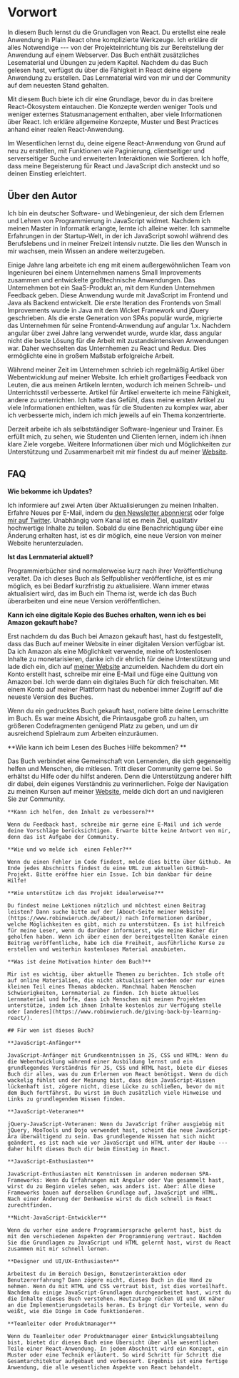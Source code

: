 # Vorwort

In diesem Buch lernst du die Grundlagen von React. Du erstellst eine reale Anwendung in Plain React ohne komplizierte Werkzeuge. Ich erkläre dir alles Notwendige --- von der Projekteinrichtung bis zur Bereitstellung der Anwendung auf einem Webserver. Das Buch enthält zusätzliches Lesematerial und Übungen zu jedem Kapitel. Nachdem du das Buch gelesen hast, verfügst du über die Fähigkeit in React deine eigene Anwendung zu erstellen. Das Lernmaterial wird von mir und der Community auf dem neuesten Stand gehalten.

Mit diesem Buch biete ich dir eine Grundlage, bevor du in das breitere React-Ökosystem eintauchen. Die Konzepte werden weniger Tools und weniger externes Statusmanagement enthalten, aber viele Informationen über React. Ich erkläre allgemeine Konzepte, Muster und Best Practices anhand einer realen React-Anwendung.

Im Wesentlichen lernst du, deine eigene React-Anwendung von Grund auf neu zu erstellen, mit Funktionen wie Paginierung, clientseitiger und serverseitiger Suche und erweiterten Interaktionen wie Sortieren. Ich hoffe, dass meine Begeisterung für React und JavaScript dich ansteckt und so deinen Einstieg erleichtert.

## Über den Autor

Ich bin ein deutscher Software- und Webingenieur, der sich dem Erlernen und Lehren von Programmierung in JavaScript widmet. Nachdem ich meinen Master in Informatik erlangte, lernte ich alleine weiter. Ich sammelte Erfahrungen in der Startup-Welt, in der ich JavaScript sowohl während des Berufslebens und in meiner Freizeit intensiv nutzte. Die lies den Wunsch in mir wachsen, mein Wissen an andere weiterzugeben.

Einige Jahre lang arbeitete ich eng mit einem außergewöhnlichen Team von Ingenieuren bei einem Unternehmen namens Small Improvements zusammen und entwickelte großtechnische Anwendungen. Das Unternehmen bot ein SaaS-Produkt an, mit dem Kunden Unternehmen Feedback geben. Diese Anwendung wurde mit JavaScript im Frontend und Java als Backend entwickelt. Die erste Iteration des Frontends von Small Improvements wurde in Java mit dem Wicket Framework und jQuery geschrieben. Als die erste Generation von SPAs populär wurde, migrierte das Unternehmen für seine Frontend-Anwendung auf angular 1.x. Nachdem angular über zwei Jahre lang verwendet wurde, wurde klar, dass angular nicht die beste Lösung für die Arbeit mit zustandsintensiven Anwendungen war. Daher wechselten das Unternhemen zu React und Redux. Dies ermöglichte eine in großem Maßstab erfolgreiche Arbeit.

Während meiner Zeit im Unternehmen schrieb ich regelmäßig Artikel über Webentwicklung auf meiner Website. Ich erhielt großartiges Feedback von Leuten, die aus meinen Artikeln lernten, wodurch ich meinen Schreib- und Unterrichtsstil verbesserte. Artikel für Artikel erweiterte ich meine Fähigkeit, andere zu unterrichten. Ich hatte das Gefühl, dass meine ersten Artikel zu viele Informationen enthielten, was für die Studenten zu komplex war, aber ich verbesserte mich, indem ich mich jeweils auf ein Thema konzentrierte.

Derzeit arbeite ich als selbstständiger Software-Ingenieur und Trainer. Es erfüllt mich, zu sehen, wie Studenten und Clienten lernen, indem ich ihnen klare Ziele vorgebe. Weitere Informationen über mich und Möglichkeiten zur Unterstützung und Zusammenarbeit mit mir findest du auf meiner [Website](https://www.robinwieruch.de/about).

## FAQ

**Wie bekomme ich Updates?**

Ich informiere auf zwei Arten über Aktualisierungen zu meinen Inhalten. Erfahre Neues per E-Mail, indem du [den Newsletter abonnierst](https://www.getrevue.co/profile/rwieruch) oder folge [mir auf Twitter](https://twitter.com/rwieruch). Unabhängig vom Kanal ist es mein Ziel, qualitativ hochwertige Inhalte zu teilen. Sobald du eine Benachrichtigung über eine Änderung erhalten hast, ist es dir möglich, eine neue Version von meiner Website herunterzuladen.

**Ist das Lernmaterial aktuell?**

Programmierbücher sind normalerweise kurz nach ihrer Veröffentlichung veraltet. Da ich dieses Buch als Selfpublisher veröffentliche, ist es mir möglich, es bei Bedarf kurzfristig zu aktualisiere. Wann immer etwas aktualisiert wird, das im Buch ein Thema ist, werde ich das Buch überarbeiten und eine neue Version veröffentlichen.

**Kann ich eine digitale Kopie des Buches erhalten, wenn ich es bei Amazon gekauft habe?**

Erst nachdem du das Buch bei Amazon gekauft hast, hast du festgestellt, dass das Buch auf meiner Website in einer digitalen Version verfügbar ist. Da ich Amazon als eine Möglichkeit verwende, meine oft kostenlosen Inhalte zu monetarisieren, danke ich dir ehrlich für deine Unterstützung und lade dich ein, dich auf [meiner Website](https://www.robinwieruch.de/) anzumelden. Nachdem du dort ein Konto erstellt hast, schreibe mir eine E-Mail und füge eine Quittung von Amazon bei. Ich werde dann ein digitales Buch für dich freischalten. Mit einem Konto auf meiner Plattform hast du nebenbei immer Zugriff auf die neueste Version des Buches.

Wenn du ein gedrucktes Buch gekauft hast, notiere bitte deine Lernschritte im Buch. Es war meine Absicht, die Printausgabe groß zu halten, um größeren Codefragmenten genügend Platz zu geben, und um dir ausreichend Spielraum zum Arbeiten einzuräumen.

**Wie kann ich beim Lesen des Buches Hilfe bekommen?    **

Das Buch verbindet eine Gemeinschaft von Lernenden, die sich gegenseitig helfen und  Menschen, die mitlesen. Tritt dieser Community gerne bei. So erhältst du Hilfe oder du hilfst anderen. Denn die Unterstützung anderer hilft dir dabei, dein eigenes Verständnis zu verinnerlichen. Folge der Navigation zu meinen Kursen auf meiner [Website](https://www.robinwieruch.de/), melde dich dort an und navigieren Sie zur Community.

    **Kann ich helfen, den Inhalt zu verbessern?**

    Wenn du Feedback hast, schreibe mir gerne eine E-Mail und ich werde deine Vorschläge berücksichtigen. Erwarte bitte keine Antwort von mir, denn das ist Aufgabe der Community.

    **Wie und wo melde ich  einen Fehler?**

    Wenn du einen Fehler im Code findest, melde dies bitte über Github. Am Ende jedes Abschnitts findest du eine URL zum aktuellen GitHub-Projekt. Bitte eröffne hier ein Issue. Ich bin dankbar für deine Hilfe!

    **Wie unterstütze ich das Projekt idealerweise?**

    Du findest meine Lektionen nützlich und möchtest einen Beitrag leisten? Dann suche bitte auf der [About-Seite meiner Website](https://www.robinwieruch.de/about/) nach Informationen darüber, welche Möglichkeiten es gibt, mich zu unterstützen. Es ist hilfreich für meine Leser, wenn du darüber informierst, wie meine Bücher dir geholfen haben. Wenn ich über einen der bereitgestellten Kanäle einen Beitrag veröffentliche, habe ich die Freiheit, ausführliche Kurse zu erstellen und weiterhin kostenloses Material anzubieten.

    **Was ist deine Motivation hinter dem Buch?**

    Mir ist es wichtig, über aktuelle Themen zu berichten. Ich stoße oft auf online Materialien, die nicht aktualisiert werden oder nur einen kleinen Teil eines Themas abdecken. Manchmal haben Menschen Schwierigkeiten, Lernmaterial zu finden. Ich biete aktuelles Lernmaterial und hoffe, dass ich Menschen mit meinen Projekten unterstütze, indem ich ihnen Inhalte kostenlos zur Verfügung stelle oder [anderes](https://www.robinwieruch.de/giving-back-by-learning-react/).

    ## Für wen ist dieses Buch?

    **JavaScript-Anfänger**

    JavaScript-Anfänger mit Grundkenntnissen in JS, CSS und HTML: Wenn du die Webentwicklung während einer Ausbildung lernst und ein grundlegendes Verständnis für JS, CSS und HTML hast, biete dir dieses Buch dir alles, was du zum Erlernen von React benötigst. Wenn du dich wackelig fühlst und der Meinung bist, dass dein JavaScript-Wissen lückenhaft ist, zögere nicht, diese Lücke zu schließen, bevor du mit dem Buch fortfährst. Du wirst im Buch zusätzlich viele Hinweise und Links zu grundlegendem Wissen finden.

    **JavaScript-Veteranen**

    jQuery-JavaScript-Veteranen: Wenn du JavaScript früher ausgiebig mit jQuery, MooTools und Dojo verwendet hast, scheint die neue JavaScript-Ära überwältigend zu sein. Das grundlegende Wissen hat sich nicht geändert, es ist nach wie vor JavaScript und HTML unter der Haube --- daher hilft dieses Buch dir beim Einstieg in React.

    **JavaScript-Enthusiasten**

    JavaScript-Enthusiasten mit Kenntnissen in anderen modernen SPA-Frameworks: Wenn du Erfahrungen mit Angular oder Vue gesammelt hast, wirst du zu Beginn vieles sehen, was anders ist. Aber: Alle diese Frameworks bauen auf derselben Grundlage auf, JavaScript und HTML. Nach einer Änderung der Denkweise wirst du dich schnell in React zurechtfinden.

    **Nicht-JavaScript-Entwickler**

    Wenn du vorher eine andere Programmiersprache gelernt hast, bist du mit den verschiedenen Aspekten der Programmierung vertraut. Nachdem Sie die Grundlagen zu JavaScript und HTML gelernt hast, wirst du React zusammen mit mir schnell lernen.

    **Designer und UI/UX-Enthusiasten**

    Arbeitest du im Bereich Design, Benutzerinteraktion oder Benutzererfahrung? Dann zögere nicht, dieses Buch in die Hand zu nehmen. Wenn du mit HTML und CSS vertraut bist, ist dies vorteilhaft. Nachdem du einige JavaScript-Grundlagen durchgearbeitet hast, wirst du die Inhalte dieses Buch verstehen. Heutzutage rücken UI und UX näher an die Implementierungsdetails heran. Es bringt dir Vorteile, wenn du weißt, wie die Dinge im Code funktionieren.

    **Teamleiter oder Produktmanager**

    Wenn du Teamleiter oder Produktmanager einer Entwicklungsabteilung bist, bietet dir dieses Buch eine Übersicht über alle wesentlichen Teile einer React-Anwendung. In jedem Abschnitt wird ein Konzept, ein Muster oder eine Technik erläutert. So wird Schritt für Schritt die Gesamtarchitektur aufgebaut und verbessert. Ergebnis ist eine fertige Anwendung, die alle wesentlichen Aspekte von React behandelt.